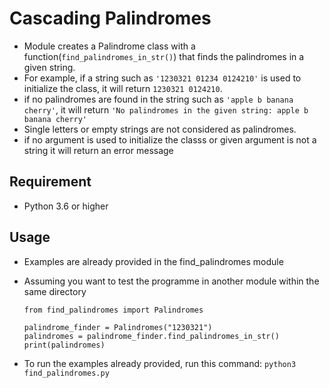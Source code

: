 # Cascading Palindromes

- Module creates a Palindrome class with a function(`find_palindromes_in_str()`) that finds the palindromes in a given string. 
- For example, if a string such as `'1230321 01234 0124210'` is used to initialize the class, it will return `1230321 0124210`.
- if no palindromes are found in the string such as `'apple b banana cherry'`, it will return `'No palindromes in the given string: apple b banana cherry'`
- Single letters or empty strings are not considered as palindromes.
- if no argument is used to initialize the classs or given argument is not a string it will return an error message

## Requirement
- Python 3.6 or higher

## Usage
- Examples are already provided in the find_palindromes module
- Assuming you want to test the programme in another module within the same directory 
    
	```
	from find_palindromes import Palindromes

    palindrome_finder = Palindromes("1230321")
    palindromes = palindrome_finder.find_palindromes_in_str()
    print(palindromes)
	```
- To run the examples already provided, run this command: `python3 find_palindromes.py`
